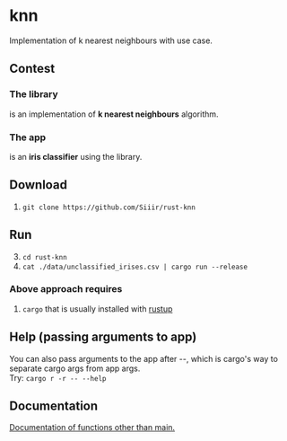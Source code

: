 # knn
Implementation of k nearest neighbours with use case.

## Contest
### The library
is an implementation of **k nearest neighbours** algorithm.
### The app
is an **iris classifier** using the library.

## Download
1. `git clone https://github.com/Siiir/rust-knn`
   
## Run
3. `cd rust-knn`
4. `cat ./data/unclassified_irises.csv | cargo run --release`
### Above approach requires
1. `cargo` that is usually installed with [rustup](https://www.rust-lang.org/tools/install)

## Help (passing arguments to app)
You can also pass arguments to the app after --, which is cargo's way to separate cargo args from app args.  
Try: `cargo r -r -- --help`

## Documentation
[Documentation of functions other than main.](https://docs.rs/iris_classifier/latest/ic/)
